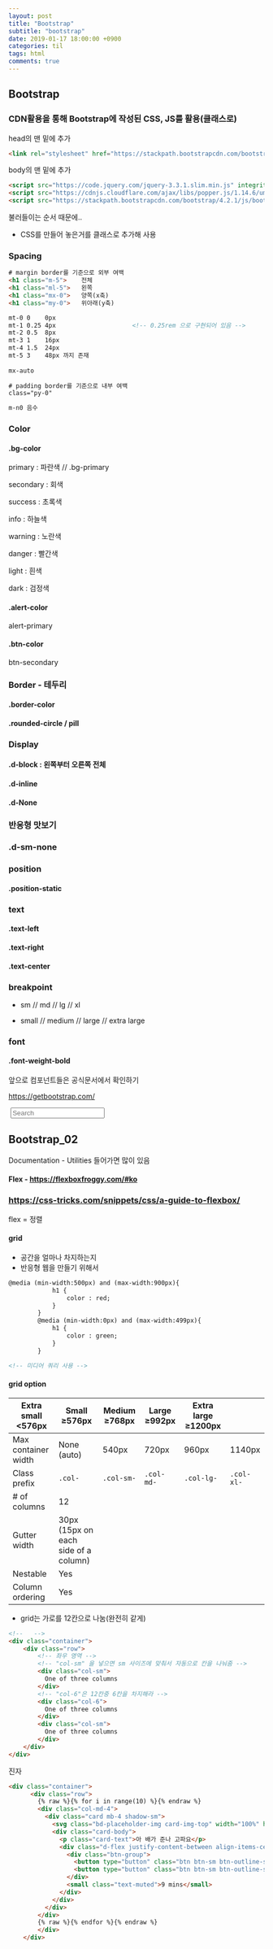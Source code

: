 ```yaml
---
layout: post
title: "Bootstrap"
subtitle: "bootstrap"
date: 2019-01-17 18:00:00 +0900
categories: til
tags: html
comments: true
---
```


## Bootstrap

### CDN활용을 통해 Bootstrap에 작성된 CSS, JS를 활용(클래스로)

head의 맨 밑에 추가

```html
<link rel="stylesheet" href="https://stackpath.bootstrapcdn.com/bootstrap/4.2.1/css/bootstrap.min.css" integrity="sha384-GJzZqFGwb1QTTN6wy59ffF1BuGJpLSa9DkKMp0DgiMDm4iYMj70gZWKYbI706tWS" crossorigin="anonymous">
```

body의 맨 밑에 추가

```html
<script src="https://code.jquery.com/jquery-3.3.1.slim.min.js" integrity="sha384-q8i/X+965DzO0rT7abK41JStQIAqVgRVzpbzo5smXKp4YfRvH+8abtTE1Pi6jizo" crossorigin="anonymous"></script>
<script src="https://cdnjs.cloudflare.com/ajax/libs/popper.js/1.14.6/umd/popper.min.js" integrity="sha384-wHAiFfRlMFy6i5SRaxvfOCifBUQy1xHdJ/yoi7FRNXMRBu5WHdZYu1hA6ZOblgut" crossorigin="anonymous"></script>
<script src="https://stackpath.bootstrapcdn.com/bootstrap/4.2.1/js/bootstrap.min.js" integrity="sha384-B0UglyR+jN6CkvvICOB2joaf5I4l3gm9GU6Hc1og6Ls7i6U/mkkaduKaBhlAXv9k" crossorigin="anonymous"></script>
```

불러들이는 순서 때문에..

- CSS를 만들어 놓은거를 클래스로 추가해 사용

### Spacing

```html
# margin border를 기준으로 외부 여백
<h1 class="m-5">	전체
<h1 class="ml-5">   왼쪽
<h1 class="mx-0">   양쪽(x축)
<h1 class="my-0">   위아래(y축)

mt-0 0    0px
mt-1 0.25 4px                     <!-- 0.25rem 으로 구현되어 있음 --> 
mt-2 0.5  8px
mt-3 1    16px
mt-4 1.5  24px
mt-5 3    48px 까지 존재
    
mx-auto
    
# padding border를 기준으로 내부 여백
class="py-0" 

m-n0 음수
```

### Color

#### .bg-color

primary : 파란색    // .bg-primary

secondary  : 회색

success : 초록색

info : 하늘색

warning : 노란색

danger : 빨간색

light : 흰색

dark : 검정색

#### .alert-color

alert-primary 

#### .btn-color

btn-secondary



### Border - 테두리

#### .border-color

#### .rounded-circle / pill



### Display

#### .d-block : 왼쪽부터 오른쪽 전체

#### .d-inline

#### .d-None



### 반응형 맛보기

### .d-sm-none



### position

#### .position-static



### text

#### .text-left

#### .text-right

#### .text-center



### breakpoint

- sm // md // lg // xl

- small // medium // large // extra large



### font

#### .font-weight-bold



앞으로 컴포넌트들은 공식문서에서 확인하기

https://getbootstrap.com/



<div1>
​    <input type="text" placeholder="Search">
</div>


## Bootstrap_02

Documentation - Utilities 들어가면 많이 있음



#### Flex - https://flexboxfroggy.com/#ko

### https://css-tricks.com/snippets/css/a-guide-to-flexbox/

flex = 정렬

#### grid 

- 공간을 얼마나 차지하는지
- 반응형 웹을 만들기 위해서

```html
@media (min-width:500px) and (max-width:900px){
            h1 {
                color : red;
            }
        }
        @media (min-width:0px) and (max-width:499px){
            h1 {
                color : green;
            }
        } 

<!-- 미디어 쿼리 사용 -->

```

#### grid option

| Extra small <576px  | Small ≥576px                         | Medium ≥768px | Large ≥992px | Extra large ≥1200px |            |
| ------------------- | ------------------------------------ | ------------- | ------------ | ------------------- | ---------- |
| Max container width | None (auto)                          | 540px         | 720px        | 960px               | 1140px     |
| Class prefix        | `.col-`                              | `.col-sm-`    | `.col-md-`   | `.col-lg-`          | `.col-xl-` |
| # of columns        | 12                                   |               |              |                     |            |
| Gutter width        | 30px (15px on each side of a column) |               |              |                     |            |
| Nestable            | Yes                                  |               |              |                     |            |
| Column ordering     | Yes                                  |               |              |                     |            |

- grid는 가로를 12칸으로 나눔(완전히 같게)

```html
<!--   -->
<div class="container">
    <div class="row">
        <!-- 좌우 영역 -->
        <!-- "col-sm" 을 넣으면 sm 사이즈에 맞춰서 자동으로 칸을 나눠줌 -->
        <div class="col-sm">  
          One of three columns
        </div>
        <!-- "col-6"은 12칸중 6칸을 차지해라 -->
        <div class="col-6">
          One of three columns
        </div>
        <div class="col-sm">
          One of three columns
        </div>
    </div>
</div>
```

진자

```html
<div class="container">
      <div class="row">
        {% raw %}{% for i in range(10) %}{% endraw %}
        <div class="col-md-4">
          <div class="card mb-4 shadow-sm">
            <svg class="bd-placeholder-img card-img-top" width="100%" height="225" xmlns="http://www.w3.org/2000/svg" preserveAspectRatio="xMidYMid slice" focusable="false" role="img" aria-label="Placeholder: Thumbnail"><title>Placeholder</title><rect fill="#17a2b8" width="100%" height="100%"></rect><text fill="#eceeef" dy=".3em" x="50%" y="50%">Dongsik</text></svg>
            <div class="card-body">
              <p class="card-text">아 배가 준나 고파요</p>
              <div class="d-flex justify-content-between align-items-center">
                <div class="btn-group">
                  <button type="button" class="btn btn-sm btn-outline-secondary">View</button>
                  <button type="button" class="btn btn-sm btn-outline-secondary">Edit</button>
                </div>
                <small class="text-muted">9 mins</small>
              </div>
            </div>
          </div>
        </div>
        {% raw %}{% endfor %}{% endraw %}
        </div>
    </div>

```

